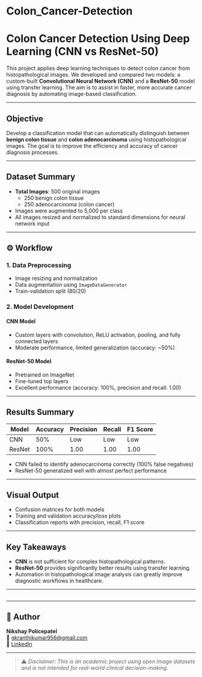 # Colon_Cancer-Detection

#  Colon Cancer Detection Using Deep Learning (CNN vs ResNet-50)

This project applies deep learning techniques to detect colon cancer from histopathological images. We developed and compared two models: a custom-built **Convolutional Neural Network (CNN)** and a **ResNet-50** model using transfer learning. The aim is to assist in faster, more accurate cancer diagnosis by automating image-based classification.

---

##  Objective

Develop a classification model that can automatically distinguish between **benign colon tissue** and **colon adenocarcinoma** using histopathological images. The goal is to improve the efficiency and accuracy of cancer diagnosis processes.

---

## Dataset Summary

- **Total Images**: 500 original images  
  - 250 benign colon tissue  
  - 250 adenocarcinoma (colon cancer)  
- Images were augmented to 5,000 per class
- All images resized and normalized to standard dimensions for neural network input

---

## ⚙ Workflow

### 1. Data Preprocessing
- Image resizing and normalization
- Data augmentation using `ImageDataGenerator`
- Train-validation split (80/20)

### 2. Model Development
####  CNN Model
- Custom layers with convolution, ReLU activation, pooling, and fully connected layers
- Moderate performance, limited generalization (accuracy: ~50%)

#### ResNet-50 Model
- Pretrained on ImageNet
- Fine-tuned top layers
- Excellent performance (accuracy: 100%, precision and recall: 1.00)

---

## Results Summary

| Model   | Accuracy | Precision | Recall | F1 Score |
|---------|----------|-----------|--------|----------|
| CNN     | 50%      | Low       | Low    | Low      |
| ResNet  | 100%     | 1.00      | 1.00   | 1.00     |

- CNN failed to identify adenocarcinoma correctly (100% false negatives)
- ResNet-50 generalized well with almost perfect performance

---

## Visual Output

- Confusion matrices for both models
- Training and validation accuracy/loss plots
- Classification reports with precision, recall, F1 score

---

##  Key Takeaways

- **CNN** is not sufficient for complex histopathological patterns.
- **ResNet-50** provides significantly better results using transfer learning.
- Automation in histopathological image analysis can greatly improve diagnostic workflows in healthcare.

---

## 
---

## 👤 Author

**Nikshay Policepatel**  
📧 [gkranthikumar956@gmail.com](mailto:gkranthikumar956@gmail.com)  
🔗 [LinkedIn](https://www.linkedin.com/in/kranthi-kumar-reddy-g-388911297)

---

> ⚠️ *Disclaimer: This is an academic project using open image datasets and is not intended for real-world clinical decision-making.*
